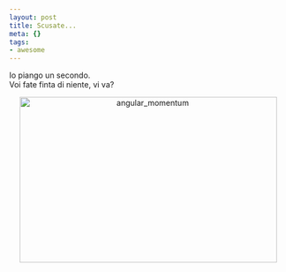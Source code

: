 ```yaml
--- 
layout: post
title: Scusate...
meta: {}
tags: 
- awesome
---
```

Io piango un secondo.  
Voi fate finta di niente, vi va?  
  
<center>
<img src="http://www.lastknight.com/download//2009/01/angular_momentum-466x300.jpg" alt="angular_momentum" title="angular_momentum" width="466" height="300" class="aligncenter size-medium wp-image-1266" />
</center>  
   
